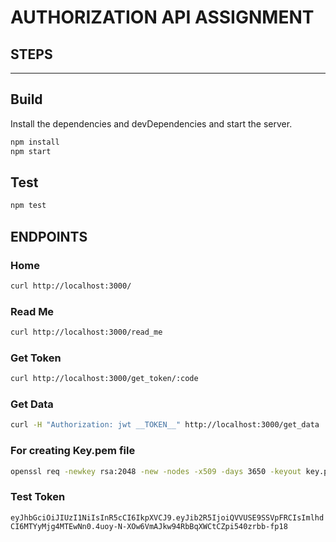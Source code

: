 # AUTHORIZATION API ASSIGNMENT
## STEPS
-------------

## Build

Install the dependencies and devDependencies and start the server.

```sh
npm install
npm start
```
 ## Test
 
```sh
npm test
```


 ## ENDPOINTS
 
### Home
```sh
curl http://localhost:3000/
```

### Read Me 
```sh
curl http://localhost:3000/read_me
```

### Get Token
```sh
curl http://localhost:3000/get_token/:code
```

### Get Data
```sh
curl -H "Authorization: jwt __TOKEN__" http://localhost:3000/get_data
```


### For creating Key.pem file
```sh
openssl req -newkey rsa:2048 -new -nodes -x509 -days 3650 -keyout key.pem -out cert.pem
```
### Test Token
`eyJhbGciOiJIUzI1NiIsInR5cCI6IkpXVCJ9.eyJib2R5IjoiQVVUSE9SSVpFRCIsImlhdCI6MTYyMjg4MTEwNn0.4uoy-N-XOw6VmAJkw94RbBqXWCtCZpi540zrbb-fp18`